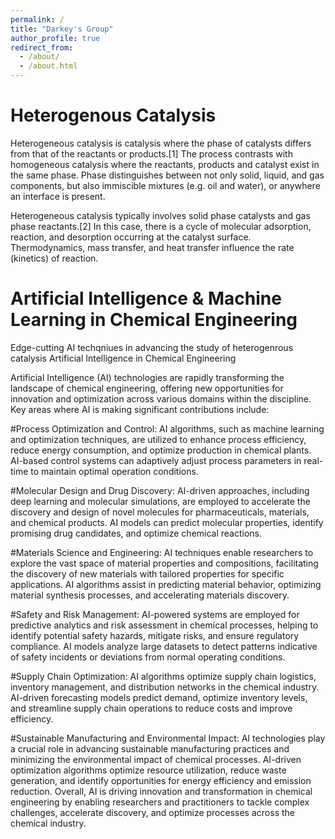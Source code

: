 ```yaml
---
permalink: /
title: "Darkey's Group"
author_profile: true
redirect_from: 
  - /about/
  - /about.html
---
```


Heterogenous Catalysis
======
Heterogeneous catalysis is catalysis where the phase of catalysts differs from that of the reactants or products.[1] The process contrasts with homogeneous catalysis where the reactants, products and catalyst exist in the same phase. Phase distinguishes between not only solid, liquid, and gas components, but also immiscible mixtures (e.g. oil and water), or anywhere an interface is present.

Heterogeneous catalysis typically involves solid phase catalysts and gas phase reactants.[2] In this case, there is a cycle of molecular adsorption, reaction, and desorption occurring at the catalyst surface. Thermodynamics, mass transfer, and heat transfer influence the rate (kinetics) of reaction.

Artificial Intelligence & Machine Learning in Chemical Engineering
======
Edge-cutting AI techqniues in advancing the study of heterogenrous catalysis
Artificial Intelligence in Chemical Engineering

Artificial Intelligence (AI) technologies are rapidly transforming the landscape of chemical engineering, offering new opportunities for innovation and optimization across various domains within the discipline. Key areas where AI is making significant contributions include:

#Process Optimization and Control:
AI algorithms, such as machine learning and optimization techniques, are utilized to enhance process efficiency, reduce energy consumption, and optimize production in chemical plants. AI-based control systems can adaptively adjust process parameters in real-time to maintain optimal operation conditions.

#Molecular Design and Drug Discovery:
AI-driven approaches, including deep learning and molecular simulations, are employed to accelerate the discovery and design of novel molecules for pharmaceuticals, materials, and chemical products. AI models can predict molecular properties, identify promising drug candidates, and optimize chemical reactions.

#Materials Science and Engineering:
AI techniques enable researchers to explore the vast space of material properties and compositions, facilitating the discovery of new materials with tailored properties for specific applications. AI algorithms assist in predicting material behavior, optimizing material synthesis processes, and accelerating materials discovery.

#Safety and Risk Management:
AI-powered systems are employed for predictive analytics and risk assessment in chemical processes, helping to identify potential safety hazards, mitigate risks, and ensure regulatory compliance. AI models analyze large datasets to detect patterns indicative of safety incidents or deviations from normal operating conditions.

#Supply Chain Optimization:
AI algorithms optimize supply chain logistics, inventory management, and distribution networks in the chemical industry. AI-driven forecasting models predict demand, optimize inventory levels, and streamline supply chain operations to reduce costs and improve efficiency.

#Sustainable Manufacturing and Environmental Impact:
AI technologies play a crucial role in advancing sustainable manufacturing practices and minimizing the environmental impact of chemical processes. AI-driven optimization algorithms optimize resource utilization, reduce waste generation, and identify opportunities for energy efficiency and emission reduction.
Overall, AI is driving innovation and transformation in chemical engineering by enabling researchers and practitioners to tackle complex challenges, accelerate discovery, and optimize processes across the chemical industry.

